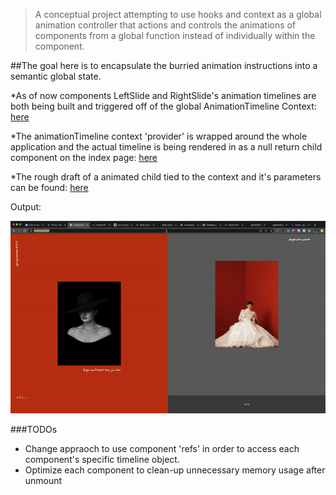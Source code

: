 >A conceptual project attempting to use hooks and context as a global animation controller that actions and controls the animations of components from a global function instead of individually within the component.

##The goal here is to encapsulate the burried animation instructions into a semantic global state.

*As of now components LeftSlide and RightSlide's animation timelines are both being built and triggered off of the global AnimationTimeline Context: [here](https://github.com/colinnielsen/gatsbyGSAPLandingPage/blob/master/animationTimeline/AnimationTimeline.js)

*The animationTimeline context 'provider' is wrapped around the whole application and the actual timeline is being rendered in as a null return child component on the index page: [here](https://github.com/colinnielsen/gatsbyGSAPLandingPage/blob/master/src/pages/index.js)

*The rough draft of a animated child tied to the context and it's parameters can be found: [here](https://github.com/colinnielsen/gatsbyGSAPLandingPage/blob/master/src/components/RightSlide.js)

Output:

![](animationtimelineproject.gif)


###TODOs
* Change appraoch to use component 'refs' in order to access each component's specific timeline object.
* Optimize each component to clean-up unnecessary memory usage after unmount
